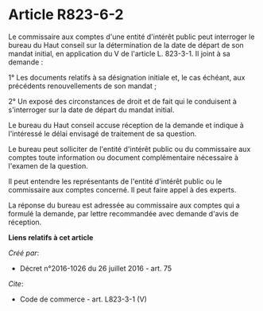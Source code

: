 # Article R823-6-2

Le commissaire aux comptes d'une entité d'intérêt public peut interroger le bureau du Haut conseil sur la détermination de la
date de départ de son mandat initial, en application du V de l'article L. 823-3-1. Il joint à sa demande : 

1° Les documents relatifs à sa désignation initiale et, le cas échéant, aux précédents renouvellements de son mandat ; 

2° Un exposé des circonstances de droit et de fait qui le conduisent à s'interroger sur la date de départ du mandat initial. 

Le bureau du Haut conseil accuse réception de la demande et indique à l'intéressé le délai envisagé de traitement de sa
question. 

Le bureau peut solliciter de l'entité d'intérêt public ou du commissaire aux comptes toute information ou document
complémentaire nécessaire à l'examen de la question. 

Il peut entendre les représentants de l'entité d'intérêt public ou le commissaire aux comptes concerné. Il peut faire appel à
des experts. 

La réponse du bureau est adressée au commissaire aux comptes qui a formulé la demande, par lettre recommandée avec demande
d'avis de réception.

**Liens relatifs à cet article**

_Créé par_:

  - Décret n°2016-1026 du 26 juillet 2016 - art. 75

_Cite_:

  - Code de commerce - art. L823-3-1 (V)
